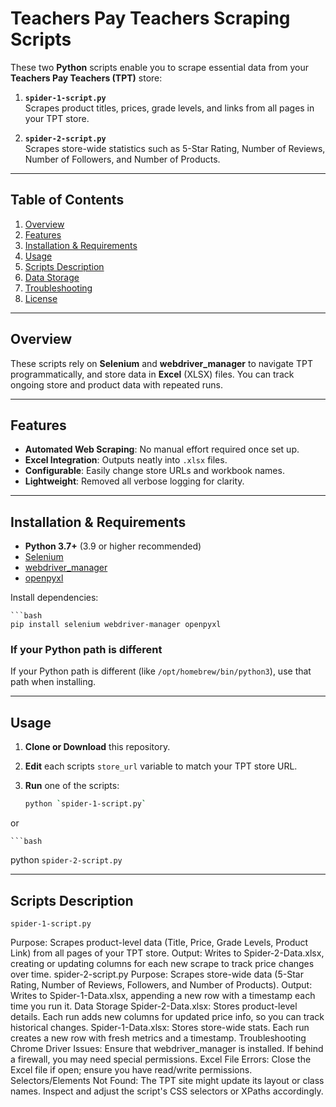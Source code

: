 # Teachers Pay Teachers Scraping Scripts

These two **Python** scripts enable you to scrape essential data from your **Teachers Pay Teachers (TPT)** store:

1. **`spider-1-script.py`**  
   Scrapes product titles, prices, grade levels, and links from all pages in your TPT store.

2. **`spider-2-script.py`**  
   Scrapes store-wide statistics such as 5-Star Rating, Number of Reviews, Number of Followers, and Number of Products.

---

## Table of Contents
1. [Overview](#overview)  
2. [Features](#features)  
3. [Installation & Requirements](#installation--requirements)  
4. [Usage](#usage)  
5. [Scripts Description](#scripts-description)  
6. [Data Storage](#data-storage)  
7. [Troubleshooting](#troubleshooting)  
8. [License](#license)  

---

## Overview
These scripts rely on **Selenium** and **webdriver_manager** to navigate TPT programmatically, and store data in **Excel** (XLSX) files. You can track ongoing store and product data with repeated runs.

---

## Features
- **Automated Web Scraping**: No manual effort required once set up.  
- **Excel Integration**: Outputs neatly into `.xlsx` files.  
- **Configurable**: Easily change store URLs and workbook names.  
- **Lightweight**: Removed all verbose logging for clarity.

---

## Installation & Requirements

- **Python 3.7+** (3.9 or higher recommended)  
- [Selenium](https://pypi.org/project/selenium/)  
- [webdriver_manager](https://pypi.org/project/webdriver-manager/)  
- [openpyxl](https://pypi.org/project/openpyxl/)

Install dependencies:

    ```bash
    pip install selenium webdriver-manager openpyxl




### If your Python path is different

If your Python path is different (like `/opt/homebrew/bin/python3`), use that path when installing.

---

## Usage

1. **Clone or Download** this repository.
2. **Edit** each scripts `store_url` variable to match your TPT store URL.
3. **Run** one of the scripts:


    ```bash
   python `spider-1-script.py`


or


    ```bash
   python `spider-2-script.py`



--- 

## Scripts Description

`spider-1-script.py`

Purpose: Scrapes product-level data (Title, Price, Grade Levels, Product Link) from all pages of your TPT store.
Output: Writes to Spider-2-Data.xlsx, creating or updating columns for each new scrape to track price changes over time.
spider-2-script.py
Purpose: Scrapes store-wide data (5-Star Rating, Number of Reviews, Followers, and Number of Products).
Output: Writes to Spider-1-Data.xlsx, appending a new row with a timestamp each time you run it.
Data Storage
Spider-2-Data.xlsx: Stores product-level details. Each run adds new columns for updated price info, so you can track historical changes.
Spider-1-Data.xlsx: Stores store-wide stats. Each run creates a new row with fresh metrics and a timestamp.
Troubleshooting
Chrome Driver Issues: Ensure that webdriver_manager is installed. If behind a firewall, you may need special permissions.
Excel File Errors: Close the Excel file if open; ensure you have read/write permissions.
Selectors/Elements Not Found: The TPT site might update its layout or class names. Inspect and adjust the script's CSS selectors or XPaths accordingly.
